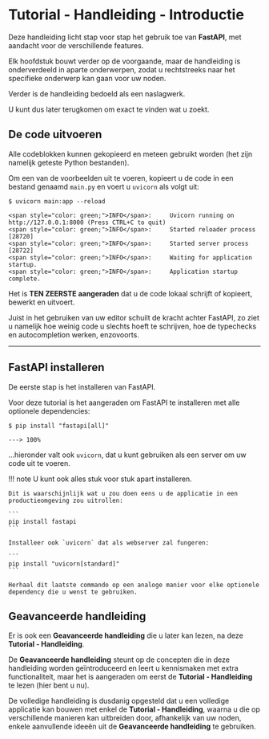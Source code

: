 # Tutorial - Handleiding - Introductie

Deze handleiding licht stap voor stap het gebruik toe van **FastAPI**, met aandacht voor de verschillende features.

Elk hoofdstuk bouwt verder op de voorgaande, maar de handleiding is onderverdeeld in aparte onderwerpen, zodat u rechtstreeks naar het specifieke onderwerp kan gaan voor uw noden.

Verder is de handleiding bedoeld als een naslagwerk.

U kunt dus later terugkomen om exact te vinden wat u zoekt.

## De code uitvoeren

Alle codeblokken kunnen gekopieerd en meteen gebruikt worden (het zijn namelijk geteste Python bestanden).

Om een van de voorbeelden uit te voeren, kopieert u de code in een bestand genaamd `main.py` en voert u `uvicorn` als volgt uit:

<div class="termy">

```console
$ uvicorn main:app --reload

<span style="color: green;">INFO</span>:     Uvicorn running on http://127.0.0.1:8000 (Press CTRL+C to quit)
<span style="color: green;">INFO</span>:     Started reloader process [28720]
<span style="color: green;">INFO</span>:     Started server process [28722]
<span style="color: green;">INFO</span>:     Waiting for application startup.
<span style="color: green;">INFO</span>:     Application startup complete.
```

</div>

Het is **TEN ZEERSTE aangeraden** dat u de code lokaal schrijft of kopieert, bewerkt en uitvoert.

Juist in het gebruiken van uw editor schuilt de kracht achter FastAPI, zo ziet u namelijk hoe weinig code u slechts hoeft te schrijven, hoe de typechecks en autocompletion werken, enzovoorts.

---

## FastAPI installeren

De eerste stap is het installeren van FastAPI.

Voor deze tutorial is het aangeraden om FastAPI te installeren met alle optionele dependencies:

<div class="termy">

```console
$ pip install "fastapi[all]"

---> 100%
```

</div>

...hieronder valt ook `uvicorn`, dat u kunt gebruiken als een server om uw code uit te voeren.

!!! note
    U kunt ook alles stuk voor stuk apart installeren.

    Dit is waarschijnlijk wat u zou doen eens u de applicatie in een productieomgeving zou uitrollen:

    ```
    pip install fastapi
    ```

    Installeer ook `uvicorn` dat als webserver zal fungeren:

    ```
    pip install "uvicorn[standard]"
    ```

    Herhaal dit laatste commando op een analoge manier voor elke optionele dependency die u wenst te gebruiken.

## Geavanceerde handleiding

Er is ook een **Geavanceerde handleiding** die u later kan lezen, na deze **Tutorial - Handleiding**.

De **Geavanceerde handleiding** steunt op de concepten die in deze handleiding worden geïntroduceerd en leert u kennismaken met extra functionaliteit, maar het is aangeraden om eerst de **Tutorial - Handleiding** te lezen (hier bent u nu).

De volledige handleiding is dusdanig opgesteld dat u een volledige applicatie kan bouwen met enkel de **Tutorial - Handleiding**, waarna u die op verschillende manieren kan uitbreiden door, afhankelijk van uw noden, enkele aanvullende ideeën uit de **Geavanceerde handleiding** te gebruiken.